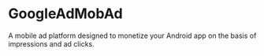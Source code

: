 # GoogleAdMobAd
A mobile ad platform designed to monetize your Android app on the basis of impressions and ad clicks.

